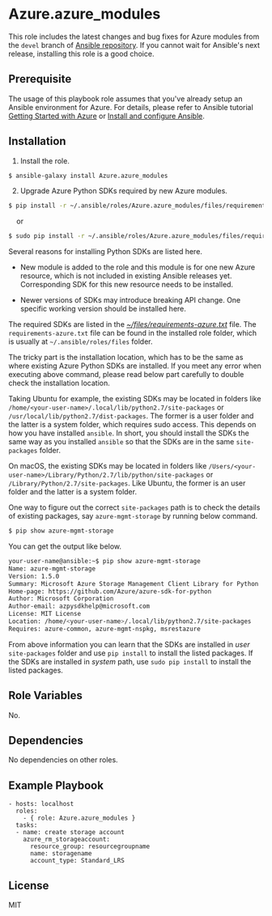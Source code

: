 Azure.azure_modules
=========

This role includes the latest changes and bug fixes for Azure modules from the `devel` branch of [Ansible repository](https://github.com/ansible/ansible). If you cannot wait for Ansible's next release, installing this role is a good choice. 

Prerequisite
------------

The usage of this playbook role assumes that you've already setup an Ansible environment for Azure. For details, please refer to Ansible tutorial [Getting Started with Azure](http://docs.ansible.com/ansible/latest/guide_azure.html) or [Install and configure Ansible](https://docs.microsoft.com/en-us/azure/virtual-machines/linux/ansible-install-configure). 


Installation
------------

1. Install the role.

  ``` bash
  $ ansible-galaxy install Azure.azure_modules
  ```

2. Upgrade Azure Python SDKs required by new Azure modules.

  ``` bash
  $ pip install -r ~/.ansible/roles/Azure.azure_modules/files/requirements-azure.txt
  ```
    
  &nbsp;&nbsp;&nbsp;&nbsp;or
      
  ``` bash
  $ sudo pip install -r ~/.ansible/roles/Azure.azure_modules/files/requirements-azure.txt
  ```

   Several reasons for installing Python SDKs are listed here.

   - New module is added to the role and this module is for one new Azure resource, which is not included in existing Ansible releases yet. Corresponding SDK for this new resource needs to be installed.

   - Newer versions of SDKs may introduce breaking API change. One specific working version should be installed here.

   The required SDKs are listed in the *[~/files/requirements-azure.txt](files/requirements-azure.txt)* file. The `requirements-azure.txt` file can be found in the installed role folder, which is usually at `~/.ansible/roles/files` folder.
    
   The tricky part is the installation location, which has to be the same as where existing Azure Python SDKs are installed. If you meet any error when executing above command, please read below part carefully to double check the installation location. 

   Taking Ubuntu for example, the existing SDKs may be located in folders like `/home/<your-user-name>/.local/lib/python2.7/site-packages` or `/usr/local/lib/python2.7/dist-packages`. The former is a user folder and the latter is a system folder, which requires sudo access. This depends on how you have installed `ansible`. In short, you should install the SDKs the same way as you installed `ansible` so that the SDKs are in the same `site-packages` folder.

   On macOS, the existing SDKs may be located in folders like `/Users/<your-user-name>/Library/Python/2.7/lib/python/site-packages` or `/Library/Python/2.7/site-packages`. Like Ubuntu, the former is an user folder and the latter is a system folder.

   One way to figure out the correct `site-packages` path is to check the details of existing packages, say `azure-mgmt-storage` by running below command.

  ``` bash
  $ pip show azure-mgmt-storage
  ```

   You can get the output like below. 

  ``` bash
  your-user-name@ansible:~$ pip show azure-mgmt-storage
  Name: azure-mgmt-storage
  Version: 1.5.0
  Summary: Microsoft Azure Storage Management Client Library for Python
  Home-page: https://github.com/Azure/azure-sdk-for-python
  Author: Microsoft Corporation
  Author-email: azpysdkhelp@microsoft.com
  License: MIT License
  Location: /home/<your-user-name>/.local/lib/python2.7/site-packages
  Requires: azure-common, azure-mgmt-nspkg, msrestazure
  ```

From above information you can learn that the SDKs are installed in *user* `site-packages` folder and use `pip install` to install the listed packages. If the SDKs are installed in *system* path, use `sudo pip install` to install the listed packages.

Role Variables
--------------

No.

Dependencies
------------

No dependencies on other roles.

Example Playbook
----------------

    - hosts: localhost
      roles:
        - { role: Azure.azure_modules }
      tasks:
      - name: create storage account
        azure_rm_storageaccount:
          resource_group: resourcegroupname
          name: storagename
          account_type: Standard_LRS

License
-------
MIT
